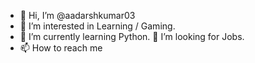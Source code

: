 - 👋 Hi, I’m @aadarshkumar03
- 👀 I’m interested in Learning / Gaming.
- 🌱 I’m currently learning Python.
💞️ I’m looking for Jobs.
- 📫 How to reach me 

<!---
aadarshkumar03/aadarshkumar03 is a ✨ special ✨ repository because its `README.md` (this file) appears on your GitHub profile.
You can click the Preview link to take a look at your changes.
--->
